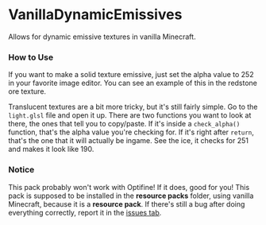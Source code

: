 # VanillaDynamicEmissives
Allows for dynamic emissive textures in vanilla Minecraft.

### How to Use
If you want to make a solid texture emissive, just set the alpha value to 252 in your favorite image editor. You can see an example of this in the redstone ore texture. 

Translucent textures are a bit more tricky, but it's still fairly simple. Go to the `light.glsl` file and open it up. There are two functions you want 
to look at there, the ones that tell you to copy/paste. If it's inside a `check_alpha()` function, that's the alpha value you're checking for. If it's right 
after `return`, that's the one that it will actually be ingame. See the ice, it checks for 251 and makes it look like 190.

### Notice
This pack probably won't work with Optifine! If it does, good for you! This pack is supposed to be installed in the __resource packs__ folder, using vanilla Minecraft, because it is a __resource pack__. If there's still a bug after doing everything correctly, report it in the [issues tab](https://github.com/ShockMicro/VanillaDynamicEmissives/issues).
